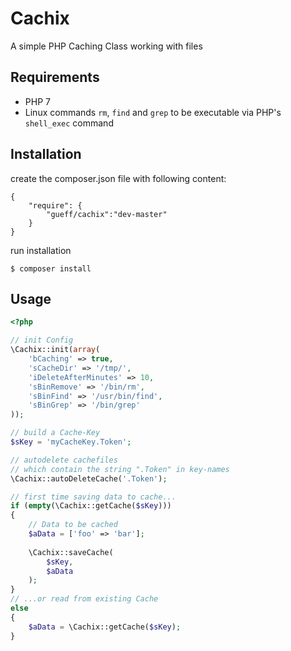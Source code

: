# Cachix
A simple PHP Caching Class working with files

## Requirements
- PHP 7
- Linux commands `rm`, `find` and `grep` to be executable via PHP's `shell_exec` command

## Installation
create the composer.json file with following content:
~~~
{
    "require": {
        "gueff/cachix":"dev-master"
    }
}
~~~

run installation
~~~
$ composer install
~~~

## Usage

~~~php
<?php

// init Config
\Cachix::init(array(
    'bCaching' => true,
	'sCacheDir' => '/tmp/',
	'iDeleteAfterMinutes' => 10,
	'sBinRemove' => '/bin/rm',
	'sBinFind' => '/usr/bin/find',
	'sBinGrep' => '/bin/grep'
));

// build a Cache-Key
$sKey = 'myCacheKey.Token';

// autodelete cachefiles
// which contain the string ".Token" in key-names
\Cachix::autoDeleteCache('.Token');

// first time saving data to cache...
if (empty(\Cachix::getCache($sKey)))
{
    // Data to be cached
    $aData = ['foo' => 'bar'];
    
    \Cachix::saveCache(
       	$sKey,
     	$aData
    );
}
// ...or read from existing Cache
else
{
    $aData = \Cachix::getCache($sKey);
}
~~~
